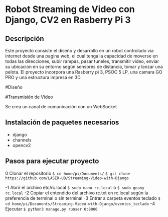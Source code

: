 # Robot Streaming de Video con Django, CV2 en Rasberry Pi 3
## Descripción 
Este proyecto consiste el diseño y desarrollo en un robot controlado via internet desde una pagina web, el cual tenga la capacidad de moverse en todas las direcciones, subir rampas, pasar tuneles, transmitir video, enviar su ubicación en su entorno según sensores de distancia, tomar y lanzar una pelota. El proyecto incorpora una Rasberry pi 3, PSOC 5 LP, una camara GO PRO y una estructura impresa en 3D. 

#Diseño 

#Transmisión de Video

Se crea un canal de comunicación con un WebSocket 


## Instalación de paquetes necesarios
- django
- channels
- opencv2


## Pasos para ejecutar proyecto

0 Clonar el repositorio 
	`$ cd home/pi/Documents/`
	`$ git clone https://github.com/LASER-UD/Streaming-Video-with-Django`

-1 Abrir el archivo etc/rc.local
	`$ sudo nano rc.local` o `$ sudo geany rc.local`
-2 Copiar el cntendido del archivo rc.txt en rc.local según la preferencia de terminal o sin terminal
-3 Entrar a carpeta eventos teclado
	`$ cd home/pi/Documents/Streaming-Video-with-Django/eventos_teclado`
-4 Ejecutar 
	`$ python3 manage.py runser 0:8000`
	
	


